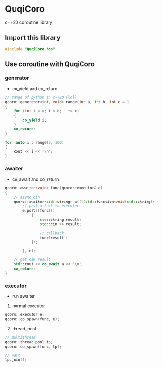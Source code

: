 ﻿# QuqiCoro
c++20 coroutine library

## Import this library
```cpp
#include "QuqiCoro.hpp"

```

## Use coroutine with QuqiCoro

### generator
- co_yield and co_return
```cpp
// range of python in c++20 (lol)
qcoro::generator<int, void> range(int a, int b, int c = 1)
{
	for (int i = 0; i < b; i += c)
	{
		co_yield i;
	}
	co_return;
}

for (auto i : range(0, 100))
{
	cout << i << '\n';
}

```

### awaiter
- co_await and co_return
```cpp
qcoro::awaiter<void> func(qcoro::executor& e)
{
	// async_cin
	qcoro::awaiter<std::string> a([](std::function<void(std::string)> func, qcoro::executor& e) {
		// post a task to executor
		e.post([func]()
			{
				std::string result;
				std::cin >> result;

				// callback
				func(result);
			});

		}, e);

	// get cin result
	std::cout << co_await a << '\n';
	co_return;
}

```

### executor
- run awaiter
1. normal executor
```cpp
qcoro::executor e;
qcoro::co_spawn(func, e);

```

2. thread_pool
```cpp
// multithread
qcoro::thread_pool tp;
qcoro::co_spawn(func, tp);

// wait
tp.join();

```
